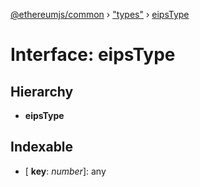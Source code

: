 [@ethereumjs/common](../README.md) › ["types"](../modules/_types_.md) › [eipsType](_types_.eipstype.md)

# Interface: eipsType

## Hierarchy

* **eipsType**

## Indexable

* \[ **key**: *number*\]: any

